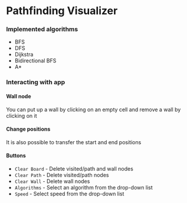 # Pathfinding Visualizer

### Implemented algorithms
- BFS
- DFS
- Dijkstra
- Bidirectional BFS
- A*
### Interacting with app
#### Wall node
You can put up a wall by clicking on an empty cell and remove a wall by clicking on it

#### Change positions
It is also possible to transfer the start and end positions

#### Buttons
- `Clear Board` - Delete visited/path and wall nodes
- `Clear Path` - Delete visited/path nodes
- `Clear Wall` - Delete wall nodes
- `Algorithms` - Select an algorithm from the drop-down list
- `Speed` - Select speed from the drop-down list
